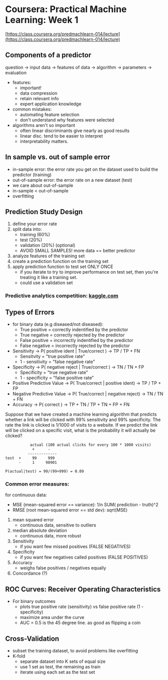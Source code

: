 
# Coursera: Practical Machine Learning: Week 1

[https://class.coursera.org/predmachlearn-014/lecture](https://class.coursera.org/predmachlearn-014/lecture)


## Components of a predictor

question -> input data -> features of data -> algorithm -> parameters -> evaluation

* features:
    * important!
    * data compression
    * retain relevant info
    * expert application knowledge
* common mistakes:
    * automating feature selection
    * don't understand why features were selected
* algorithms aren't so important
    * often linear discriminants give nearly as good results
    * linear disc. tend to be easier to interpret
    * interpretability matters.


## In sample vs. out of sample error

* in-sample error: the error rate you get on the dataset used to build the predictor (training)
* out-of-sample error: the error rate on a new dataset (test)
* we care about out-of-sample
* in-sample < out-of-sample
* overfitting



## Prediction Study Design


1. define your error rate
2. split data into:
    * training (60%)
    * test (20%)
    * validation (20%) (optional)
    * AVOID SMALL SAMPLES! more data == better predictor
3. analyze features of the training set
4. create a prediction function on the training set
5. apply prediction function to test set ONLY ONCE
    * if you iterate to try to improve performance on test set, then you're treating it like a training set.
    * could use a validation set


### Predictive analytics competition: [kaggle.com](kaggle.com) 



## Types of Errors


* for binary data (e.g diseased/not diseased):
    * True positive = correctly indentified by the predictor
    * True negative = correctly rejected by the predictor
    * False positive = incorrectly indentified by the predictor
    * False negative = incorrectly rejected by the predictor
* Sensitivity -> P( positive ident | True/correct ) -> TP / TP + FN
    * Sensitvity = "true positive rate"
    * 1 - sensitivity = "false negative rate"
* Specificity -> P( negative reject | True/correct ) -> TN / TN + FP 
    * Specificity = "true negative rate"
    * 1 - specificity = "false positive rate"
* Positive Predictive Value -> P( True/correct | positive ident) -> TP / TP + FP
* Negative Predictive Value -> P( True/correct | negative reject) -> TN / TN + FN
* Accuracy -> P( correct ) -> TP + TN / TP + TN + FP + FN



Suppose that we have created a machine learning algorithm that predicts whether
a link will be clicked with 99% sensitivity and 99% specificity. The rate the
link is clicked is 1/1000 of visits to a website. If we predict the link will
be clicked on a specific visit, what is the probability it will actually be clicked?


               actual (100 actual clicks for every 100 * 1000 visits)
                +      - 
              -------------
    test  +     99     999 
          -     1     98901

    P(actual|test) = 99/(99+999) = 0.09


### Common error measures:

for continuous data:

* MSE (mean-squared error == variance): 1/n SUM( prediction - truth)^2
* RMSE (root mean-squared error == std dev): sqrt(MSE)


1. mean squared error
    * continuous data, sensitive to outliers
2. median absolute deviation
    * continuous data, more robust
3. Sensitivity
    * if you want few missed positives (FALSE NEGATIVES)
4. Specificity
    * if you want few negatives called positives (FALSE POSITIVES)
5. Accuracy     
    * weighs false positives / negatives equally
6. Concordance (?)



## ROC Curves: Receiver Operating Characteristics


* For binary outcomes
    * plots true positive rate (sensitivity) vs false positive rate (1 - specificity)
    * maximize area under the curve 
    * AUC = 0.5 is the 45 degree line. as good as flipping a coin



## Cross-Validation


* subset the training dataset, to avoid problems like overfitting
* K-fold
    * separate dataset into K sets of equal size
    * use 1 set as test, the remaining as train
    * iterate using each set as the test set



